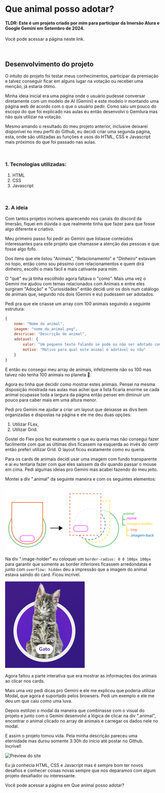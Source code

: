 # Que animal posso adotar?

#### TLDR: Este é um projeto criado por mim para participar da Imersão Alura e Google Gemini em Setembro de 2024.
Você pode acessar a página neste link.

<br/>

## Desenvolvimento do projeto

O intuito do projeto foi testar meus conhecimentos, participar da premiação e talvez conseguir ficar em alguns lugar na votação ou receber uma menção, já estaria ótimo.

Minha ideia inicial era uma página onde o usuário pudesse conversar diretamente com um modelo de AI (Gemini) e este modelo ir montando uma página web de acordo com o que o usuário pedir. Como saiu um pouco do escopo do que foi explicado nas aulas eu então desenvolvi o Gemilura mas não quis utilizar na votação.

Mesmo amando o resultado do meu projeto anterior, inclusive deixarei disponível no meu perfil do Github, eu decidi criar uma segunda página, esta, onde são utilizadas as funções e usos do HTML, CSS e Javascript mais próximos do que foi passado nas aulas.

<br/>

### 1. Tecnologias utilizadas:

1. HTML
2. CSS
3. Javascript

<br/>

### 2. A ideia

Com tantos projetos incríveis aparecendo nos canais do discord da Imersão, fiquei em dúvida o que realmente tinha que fazer para que fosse algo diferente e criativo.

Meu primeiro passo foi pedir ao Gemini que listasse conteúdos interessantes para este projeto que chamasse a atenção das pessoas e que fosse algo fofo.

Dos itens que ele listou "Animais", "Relacionamento" e "Dinheiro" estavam no topo, então como sou péssimo com relacionamentos e quem dirá dinheiro, escolhi o mais fácil e mais cativante para mim.

O "quê" eu já tinha escolhido agora faltava o "como". Mais uma vez o Gemini me ajudou com temas relacionados com Animais e entre eles surgiram "Adoção" e "Curiosidades" então decidi unir os dois num catálogo de animais que, segundo nós dois (Gemini e eu) pudessem ser adotados.

Pedi pra que ele criasse um array com 100 animais seguindo a seguinte estrutura:

```javascript
{
    nome: "Nome do animal",
    imagem: "nome_do_animal.png",
    descricao: "Descrição do animal",
    adotavel: {
        valor: "Um pequeno texto falando se pode ou não ser adotado com um emoji",
        motivo: "Motivo para qual este animal é adotável ou não"
    }
}

```

E então eu consegui meu array de animais, infelizmente não os 100 mas talvez não tenha 100 animais no planeta 👀.

Agora eu tinha que decidir como mostrar estes animais. Pensei na mesma disposição mostrada nas aulas mas achei que a lista ficaria enorme se cada animal ocupasse toda a largura da página então pensei em diminuir um pouco para caber mais em uma altura menor.

Pedi pro Gemini me ajudar a criar um layout que deixasse as divs bem organizadas e dispostas na página e ele me deu duas opções:

1. Utilizar FLex,
2. Utilizar Grid.

Gostei do Flex pois fez exatamente o que eu queria mas não consegui fazer facilmente com que as últimas divs ficassem na esquerda ao invés do centr então preferi utilizar Grid. O layout ficou exatamente como eu queria.

Para os cards de animais decidi usar uma imagem com fundo transparente e ai eu tentaria fazer com que eles saíssem da div quando passar o mouse em cima. Pedi algumas ideias pro Gemini mas acabei fazendo do meu jeito.

Montei a div ".animal" da seguinte maneira e com os seguintes elementos:

<img src="./dispocicao.png" alt="Disposição dos elementos">

Na div ".image-holder" eu coloquei um `border-radius: 0 0 100px 100px` para garantir que somente as border inferiores ficassem arredondatas e junto com `overflow: hidden` deu a impressão que a imagem do animal estava saindo do card. Ficou incrível.

<img src="./gato.png" alt="Card com borda inferior arredondada">

Agora faltou a parte interativa que era mostrar as informações dos animais ao clicar nos cards.

Mais uma vez pedi dicas pro Gemini e ele me explicou que poderia utilizar Modal, que agora é suportado pelos browsers. Pedi um exemplo e ele me deu um que caiu como uma luva.

Depois estilizei o modal da maneira que combinasse com o visual do projeto e junto com o Gemini desenvolvi a lógica de clicar na div ".animal", encontrar o animal clicado no array de animais e carregar os dados nele no modal.

E assim o projeto tomou vida. Pela minha descrição pareceu uma eternidade mas durou somente 3:30h do início até postar no Github. Incrível!

<img src="./preview.gif" alt="Preview do site">

Eu já conhecia HTML, CSS e Javacript mas é sempre bom ter novos desafios e conhecer coisas novas sempre que nos deparamos com algum projeto desafiador ou interessante.

Você pode acessar a página em Que animal posso adotar?